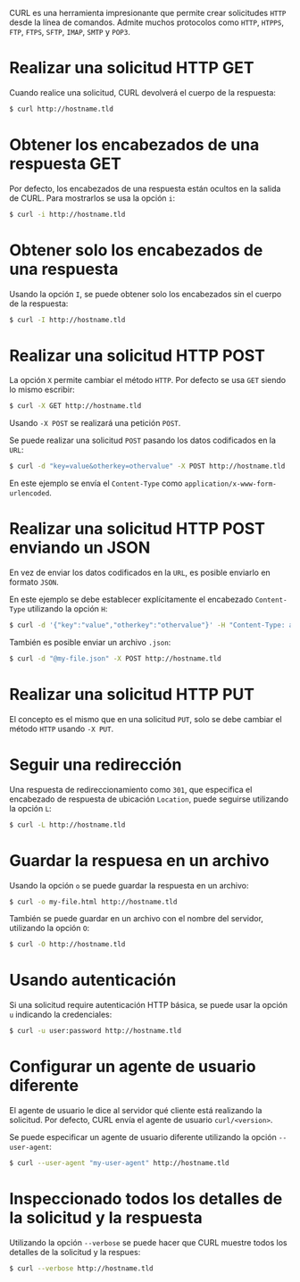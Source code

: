 CURL es una herramienta impresionante que permite crear solicitudes `HTTP` desde la línea de comandos. Admite muchos protocolos como `HTTP`, `HTPPS`, `FTP`, `FTPS`, `SFTP`, `IMAP`, `SMTP` y `POP3`.

# Realizar una solicitud HTTP GET

Cuando realice una solicitud, CURL devolverá el cuerpo de la respuesta:

```bash
$ curl http://hostname.tld
```

# Obtener los encabezados de una respuesta GET

Por defecto, los encabezados de una respuesta están ocultos en la salida de CURL. Para mostrarlos se usa la opción `i`:

```bash
$ curl -i http://hostname.tld
```

# Obtener solo los encabezados de una respuesta

Usando la opción `I`, se puede obtener solo los encabezados sin el cuerpo de la respuesta:

```bash
$ curl -I http://hostname.tld
```

# Realizar una solicitud HTTP POST

La opción `X` permite cambiar el método `HTTP`. Por defecto se usa `GET` siendo lo mismo escribir:

```bash
$ curl -X GET http://hostname.tld
```

Usando `-X POST` se realizará una petición `POST`.

Se puede realizar una solicitud `POST` pasando los datos codificados en la `URL`:

```bash
$ curl -d "key=value&otherkey=othervalue" -X POST http://hostname.tld
```

En este ejemplo se envía el `Content-Type` como `application/x-www-form-urlencoded`.

# Realizar una solicitud HTTP POST enviando un JSON

En vez de enviar los datos codificados en la `URL`, es posible enviarlo en formato `JSON`.

En este ejemplo se debe establecer explícitamente el encabezado `Content-Type` utilizando la opción `H`:

```bash
$ curl -d '{"key":"value","otherkey":"othervalue"}' -H "Content-Type: application/json" -X POST http://hostname.tld
```

También es posible enviar un archivo `.json`:

```bash
$ curl -d "@my-file.json" -X POST http://hostname.tld
```

# Realizar una solicitud HTTP PUT

El concepto es el mismo que en una solicitud `PUT`, solo se debe cambiar el método `HTTP` usando `-X PUT`.

# Seguir una redirección

Una respuesta de redireccionamiento como `301`, que especifica el encabezado de respuesta de ubicación `Location`, puede seguirse utilizando la opción `L`:

```bash
$ curl -L http://hostname.tld
```

# Guardar la respuesa en un archivo

Usando la opción `o` se puede guardar la respuesta en un archivo:

```bash
$ curl -o my-file.html http://hostname.tld
```

También se puede guardar en un archivo con el nombre del servidor, utilizando la opción `O`:

```bash
$ curl -O http://hostname.tld
```

# Usando autenticación

Si una solicitud require autenticación HTTP básica, se puede usar la opción `u` indicando la credenciales:

```bash
$ curl -u user:password http://hostname.tld
```

# Configurar un agente de usuario diferente

El agente de usuario le dice al servidor qué cliente está realizando la solicitud. Por defecto, CURL envía el agente de usuario `curl/<version>`.

Se puede especificar un agente de usuario diferente utilizando la opción `--user-agent`:

```bash
$ curl --user-agent "my-user-agent" http://hostname.tld
```

# Inspeccionado todos los detalles de la solicitud y la respuesta

Utilizando la opción `--verbose` se puede hacer que CURL muestre todos los detalles de la solicitud y la respues:

```bash
$ curl --verbose http://hostname.tld
```
